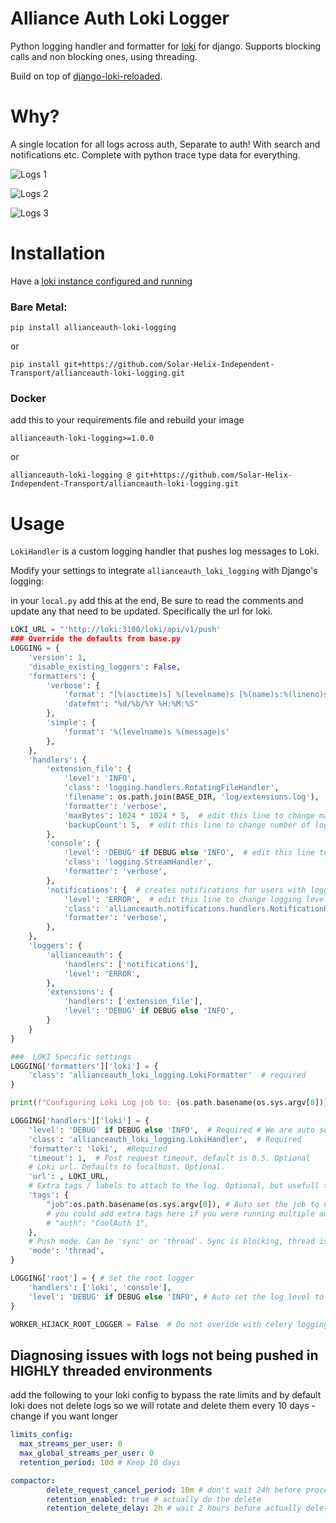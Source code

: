 # Alliance Auth Loki Logger

Python logging handler and formatter for [loki](https://grafana.com/oss/loki/)
for django. Supports blocking calls and non blocking ones, using threading.

Build on top of [django-loki-reloaded](https://github.com/zepc007/django-loki).

# Why?

A single location for all logs across auth, Separate to auth! With search and notifications etc. Complete with python trace type data for everything.

![Logs 1](https://i.imgur.com/rYUsSDy.png)

![Logs 2](https://i.imgur.com/maTS2qQ.png)

![Logs 3](https://i.imgur.com/YS5pJiX.png)

# Installation

Have a [loki instance configured and running](https://github.com/grafana/loki)

### Bare Metal:

```shell
pip install allianceauth-loki-logging
```

or

```shell
pip install git+https://github.com/Solar-Helix-Independent-Transport/allianceauth-loki-logging.git
```

### Docker

add this to your requirements file and rebuild your image

```
allianceauth-loki-logging>=1.0.0
```

or

```
allianceauth-loki-logging @ git+https://github.com/Solar-Helix-Independent-Transport/allianceauth-loki-logging.git
```

# Usage

`LokiHandler` is a custom logging handler that pushes log messages to Loki.

Modify your settings to integrate `allianceauth_loki_logging` with Django's logging:

in your `local.py` add this at the end, Be sure to read the comments and update any that need to be updated. Specifically the url for loki.

```python
LOKI_URL = "'http://loki:3100/loki/api/v1/push'
### Override the defaults from base.py
LOGGING = {
    'version': 1,
    'disable_existing_loggers': False,
    'formatters': {
        'verbose': {
            'format': "[%(asctime)s] %(levelname)s [%(name)s:%(lineno)s] %(message)s",
            'datefmt': "%d/%b/%Y %H:%M:%S"
        },
        'simple': {
            'format': '%(levelname)s %(message)s'
        },
    },
    'handlers': {
        'extension_file': {
            'level': 'INFO',
            'class': 'logging.handlers.RotatingFileHandler',
            'filename': os.path.join(BASE_DIR, 'log/extensions.log'),
            'formatter': 'verbose',
            'maxBytes': 1024 * 1024 * 5,  # edit this line to change max log file size
            'backupCount': 5,  # edit this line to change number of log backups
        },
        'console': {
            'level': 'DEBUG' if DEBUG else 'INFO',  # edit this line to change logging level to console
            'class': 'logging.StreamHandler',
            'formatter': 'verbose',
        },
        'notifications': {  # creates notifications for users with logging_notifications permission
            'level': 'ERROR',  # edit this line to change logging level to notifications
            'class': 'allianceauth.notifications.handlers.NotificationHandler',
            'formatter': 'verbose',
        },
    },
    'loggers': {
        'allianceauth': {
            'handlers': ['notifications'],
            'level': 'ERROR',
        },
        'extensions': {
            'handlers': ['extension_file'], 
            'level': 'DEBUG' if DEBUG else 'INFO',
        }
    }
}

###  LOKI Specific settings
LOGGING['formatters']['loki'] = {
    'class': 'allianceauth_loki_logging.LokiFormatter'  # required
}

print(f"Configuring Loki Log job to: {os.path.basename(os.sys.argv[0])}")

LOGGING['handlers']['loki'] = {
    'level': 'DEBUG' if DEBUG else 'INFO',  # Required # We are auto setting the log level to only record debug when in debug.
    'class': 'allianceauth_loki_logging.LokiHandler',  # Required
    'formatter': 'loki',  #Required
    'timeout': 1,  # Post request timeout, default is 0.5. Optional
    # Loki url. Defaults to localhost. Optional.
    'url': , LOKI_URL,
    # Extra tags / labels to attach to the log. Optional, but usefull to differentiate instances.
    'tags': {
        "job":os.path.basename(os.sys.argv[0]), # Auto set the job to differentiate between celery, gunicorn, manage.py etc.
        # you could add extra tags here if you were running multiple auths and needed to be able to tell them apart in a single loki instance eg:
        # "auth": "CoolAuth 1",
    }, 
    # Push mode. Can be 'sync' or 'thread'. Sync is blocking, thread is non-blocking. Defaults to sync. Optional.
    'mode': 'thread',
}

LOGGING['root'] = { # Set the root logger
    'handlers': ['loki', 'console'],
    'level': 'DEBUG' if DEBUG else 'INFO', # Auto set the log level to only record debug when in debug
}

WORKER_HIJACK_ROOT_LOGGER = False  # Do not overide with celery logging.
```

## Diagnosing issues with logs not being pushed in HIGHLY threaded environments

add the following to your loki config to bypass the rate limits and by default loki does not delete logs so we will rotate and delete them every 10 days - change if you want longer


```yaml
limits_config:
  max_streams_per_user: 0
  max_global_streams_per_user: 0
  retention_period: 10d # Keep 10 days

compactor:
        delete_request_cancel_period: 10m # don't wait 24h before processing the delete_request
        retention_enabled: true # actually do the delete
        retention_delete_delay: 2h # wait 2 hours before actually deleting stuff
```
